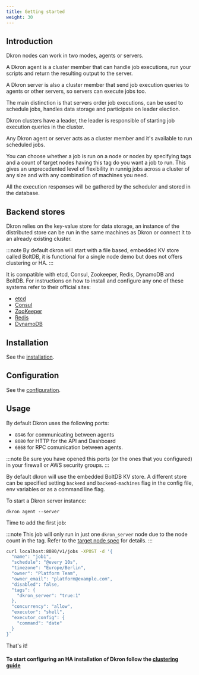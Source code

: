 ```yaml
---
title: Getting started
weight: 30
---
```


## Introduction

Dkron nodes can work in two modes, agents or servers.

A Dkron agent is a cluster member that can handle job executions, run your scripts and return the resulting output to the server.

A Dkron server is also a cluster member that send job execution queries to agents or other servers, so servers can execute jobs too.

The main distinction is that servers order job executions, can be used to schedule jobs, handles data storage and participate on leader election.

Dkron clusters have a leader, the leader is responsible of starting job execution queries in the cluster.

Any Dkron agent or server acts as a cluster member and it's available to run scheduled jobs.

You can choose whether a job is run on a node or nodes by specifying tags and a count of target nodes having this tag do you want a job to run. This gives an unprecedented level of flexibility in runnig jobs across a cluster of any size and with any combination of machines you need.

All the execution responses will be gathered by the scheduler and stored in the database.

## Backend stores

Dkron relies on the key-value store for data storage, an instance of the distributed store can be run in the same machines as Dkron or connect it to an already existing cluster.

:::note
By default dkron will start with a file based, embedded KV store called BoltDB, it is functional for a single node demo but does not offers clustering or HA.
:::

It is compatible with etcd, Consul, Zookeeper, Redis, DynamoDB and BoltDB. For instructions on how to install and configure any one of these systems refer to their official sites:

- [etcd](https://coreos.com/etcd/docs/latest/)
- [Consul](https://consul.io/intro/getting-started/install.html)
- [ZooKeeper](https://zookeeper.apache.org/doc/r3.3.3/zookeeperStarted.html)
- [Redis](https://redis.io/topics/quickstart)
- [DynamoDB](https://docs.aws.amazon.com/amazondynamodb/latest/developerguide/SettingUp.html)

## Installation

See the [installation](/docs/v1/basics/installation).

## Configuration

See the [configuration](/docs/v1/basics/configuration).

## Usage

By default Dkron uses the following ports:

- `8946` for communicating between agents
- `8080` for HTTP for the API and Dashboard
- `6868` for RPC comunication between agents.

:::note
Be sure you have opened this ports (or the ones that you configured) in your firewall or AWS security groups.
:::

By default dkron will use the embedded BoltDB KV store. A different store can be specified setting `backend` and `backend-machines` flag in the config file, env variables or as a command line flag.

To start a Dkron server instance:

```
dkron agent --server
```

Time to add the first job:

:::note
This job will only run in just one `dkron_server` node due to the node count in the tag. Refer to the [target node spec](/docs/usage/target-nodes-spec) for details.
:::

```bash
curl localhost:8080/v1/jobs -XPOST -d '{
  "name": "job1",
  "schedule": "@every 10s",
  "timezone": "Europe/Berlin",
  "owner": "Platform Team",
  "owner_email": "platform@example.com",
  "disabled": false,
  "tags": {
    "dkron_server": "true:1"
  },
  "concurrency": "allow",
  "executor": "shell",
  "executor_config": {
    "command": "date"
  }
}`
```

That's it!

#### To start configuring an HA installation of Dkron follow the [clustering guide](/docs/usage/clustering)
